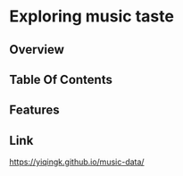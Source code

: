 # Exploring music taste

## Overview

## Table Of Contents

## Features

## Link
https://yiqingk.github.io/music-data/
